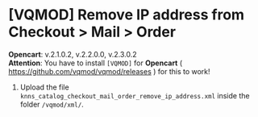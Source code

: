 # [VQMOD] Remove IP address from Checkout > Mail > Order

**Opencart**: v.2.1.0.2, v.2.2.0.0, v.2.3.0.2  
**Attention**: You have to install `[VQMOD]` for **Opencart** ( https://github.com/vqmod/vqmod/releases ) for this to work!

1. Upload the file `knns_catalog_checkout_mail_order_remove_ip_address.xml` inside the folder `/vqmod/xml/`.
